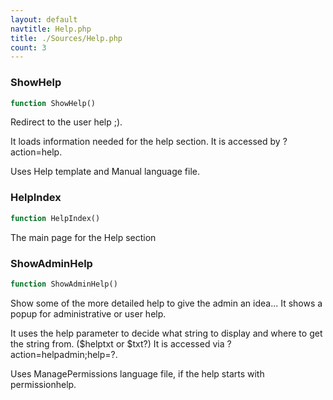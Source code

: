 ```yaml
---
layout: default
navtitle: Help.php
title: ./Sources/Help.php
count: 3
---
```


### ShowHelp

```php
function ShowHelp()
```
Redirect to the user help ;).

It loads information needed for the help section.
It is accessed by ?action=help.

Uses Help template and Manual language file.

### HelpIndex

```php
function HelpIndex()
```
The main page for the Help section



### ShowAdminHelp

```php
function ShowAdminHelp()
```
Show some of the more detailed help to give the admin an idea...
It shows a popup for administrative or user help.

It uses the help parameter to decide what string to display and where to get
the string from. ($helptxt or $txt?)
It is accessed via ?action=helpadmin;help=?.

Uses ManagePermissions language file, if the help starts with permissionhelp.

